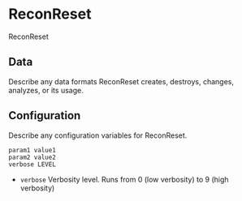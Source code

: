 # ReconReset

ReconReset

## Data

Describe any data formats ReconReset creates, destroys, changes, analyzes, or its usage.




## Configuration

Describe any configuration variables for ReconReset.

```
param1 value1
param2 value2
verbose LEVEL
```
* `verbose` Verbosity level. Runs from 0 (low verbosity) to 9 (high verbosity)